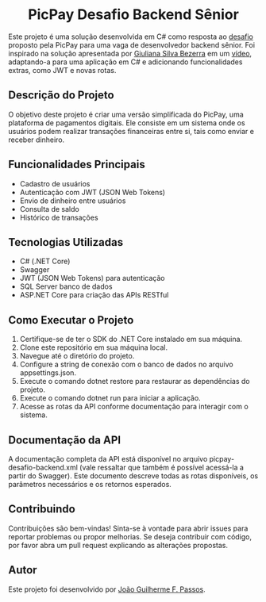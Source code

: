<h1 align="center">
  PicPay Desafio Backend Sênior
</h1>

Este projeto é uma solução desenvolvida em C# como resposta ao <a href="https://github.com/PicPay/picpay-desafio-backend?tab=readme-ov-file" target="_blank">desafio</a> proposto pela PicPay para uma vaga de desenvolvedor backend sênior. Foi inspirado na solução apresentada por <a href="https://github.com/giuliana-bezerra" target="_blank">Giuliana Silva Bezerra</a> em um <a href="https://youtu.be/YcuscoiIN14" target="_blank">vídeo</a>, adaptando-a para uma aplicação em C# e adicionando funcionalidades extras, como JWT e novas rotas.

## Descrição do Projeto

O objetivo deste projeto é criar uma versão simplificada do PicPay, uma plataforma de pagamentos digitais. Ele consiste em um sistema onde os usuários podem realizar transações financeiras entre si, tais como enviar e receber dinheiro.

## Funcionalidades Principais

- Cadastro de usuários
- Autenticação com JWT (JSON Web Tokens)
- Envio de dinheiro entre usuários
- Consulta de saldo
- Histórico de transações

## Tecnologias Utilizadas

- C# (.NET Core)
- Swagger
- JWT (JSON Web Tokens) para autenticação
- SQL Server banco de dados
- ASP.NET Core para criação das APIs RESTful

## Como Executar o Projeto

1. Certifique-se de ter o SDK do .NET Core instalado em sua máquina.
2. Clone este repositório em sua máquina local.
3. Navegue até o diretório do projeto.
4. Configure a string de conexão com o banco de dados no arquivo appsettings.json.
5. Execute o comando dotnet restore para restaurar as dependências do projeto.
6. Execute o comando dotnet run para iniciar a aplicação.
7. Acesse as rotas da API conforme documentação para interagir com o sistema.

## Documentação da API
A documentação completa da API está disponível no arquivo picpay-desafio-backend.xml (vale ressaltar que também é possível acessá-la a partir do Swagger). Este documento descreve todas as rotas disponíveis, os parâmetros necessários e os retornos esperados.

## Contribuindo
Contribuições são bem-vindas! Sinta-se à vontade para abrir issues para reportar problemas ou propor melhorias. Se deseja contribuir com código, por favor abra um pull request explicando as alterações propostas.

## Autor
Este projeto foi desenvolvido por [João Guilherme F. Passos](https://github.com/JonnyYamagushi).
